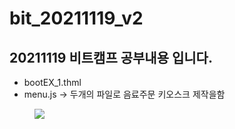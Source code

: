 # bit_20211119_v2

## 20211119 비트캠프 공부내용 입니다.

* bootEX_1.thml
* menu.js
-> 두개의 파일로 음료주문 키오스크 제작을함
<figure>
    <img src="C:\Users\bum\Desktop.jpg">
</figure>

